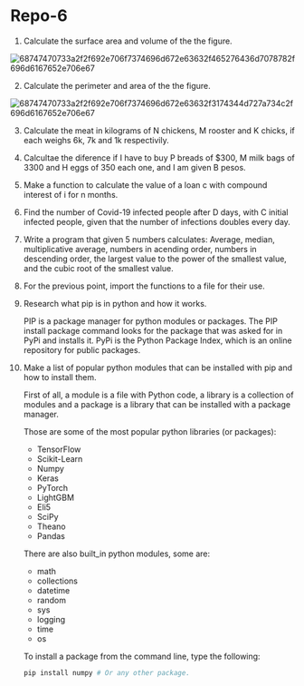 # Repo-6
1. Calculate the surface area and volume of the the figure.

![68747470733a2f2f692e706f7374696d672e63632f465276436d7078782f696d6167652e706e67](https://user-images.githubusercontent.com/124604730/226951544-7b19d7f8-3279-4f05-a304-cad08b980b79.png)

2. Calculate the perimeter and area of the the figure.

![68747470733a2f2f692e706f7374696d672e63632f3174344d727a734c2f696d6167652e706e67](https://user-images.githubusercontent.com/124604730/226951594-214b7d57-e151-4cc7-8835-9e27d3aedaf7.png)



3.  Calculate the meat in kilograms of N chickens, M rooster and K chicks, if each weighs 6k, 7k and 1k respectivily.

4. Calcultae the diference if I have to buy P breads of $300, M milk bags of 3300 and H eggs of 350 each one, and I am given B pesos. 

5. Make a function to calculate the value of a loan c with compound interest of i for n months.

6. Find the number of Covid-19 infected people after D days, with C initial infected people, given that the number of infections doubles every day.

7. Write a program that given 5 numbers calculates: Average, median, multiplicative average, numbers in acending order, numbers in descending order, the largest value to the power of the smallest value, and the cubic root of the smallest value.

8. For the previous point, import the functions to a file for their use.

9. Research what pip is in python and how it works.

    PIP is a package manager for python modules or packages. The PIP install package command looks for the package that was asked for in PyPi and installs it. PyPi       is the Python Package Index, which is an online repository for public packages.

10. Make a list of popular python modules that can be installed with pip and how to install them.
    
    First of all, a module is a file with Python code, a library is a collection of modules and a package is a library that can be installed with a package manager.
    
    Those are some of the most popular python libraries (or packages):

    - TensorFlow
    - Scikit-Learn
    - Numpy
    - Keras
    - PyTorch
    - LightGBM
    - Eli5
    - SciPy
    - Theano
    - Pandas
    
    There are also built_in python modules, some are:
    - math
    - collections
    - datetime
    - random
    - sys
    - logging
    - time
    - os

    To install a package from the command line, type the following:
    ```bash
    pip install numpy # Or any other package.
    ```

   

